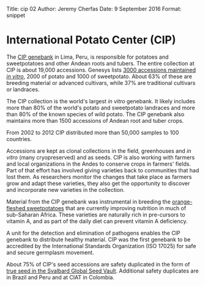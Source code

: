 Title: cip 02 Author: Jeremy Cherfas Date: 9 September 2016  Format: snippet

# International Potato Center (CIP)

The [CIP genebank][cipotato] in Lima, Peru, is responsible for potatoes and sweetpotatoes and other Andean roots and tubers. The entire collection at CIP is about 19,000 accessions. Genesys lists [3000 accessions maintained _in vitro_][per001-invitro], 2000 of potato and 1000 of sweetpotato. About 63% of these are breeding material or advanced cultivars, while 37% are traditional cultivars or landraces.

The CIP collection is the world's largest _in vitro_ genebank. It likely includes more than 80% of the world's potato and sweetpotato landraces and more than 80% of the known species of wild potato. The CIP genebank also maintains more than 1500 accessions of Andean root and tuber crops. 

From 2002 to 2012 CIP distributed more than 50,000 samples to 100 countries.

Accessions are kept as clonal collections in the field, greenhouses and _in vitro_ (many cryopreserved) and as seeds. CIP is also working with farmers and local organizations in the Andes to conserve crops in farmers' fields. Part of that effort has involved giving varieties back to communities that had lost them. As researchers monitor the changes that take place as farmers grow and adapt these varieties, they also get the opportunity to discover and incorporate new varieties in the collection.

Material from the CIP genebank was instrumental in breeding the [orange-fleshed sweetpotatoes][cipotato 2] that are currently improving nutrition in much of sub-Saharan Africa. These varieties are naturally rich in pre-cursors to vitamin A, and as part of the daily diet can prevent vitamin A deficiency.

A unit for the detection and elimination of pathogens enables the CIP genebank to distribute healthy material. CIP was the first genebank to be accredited by the International Standards Organization (ISO 17025) for safe and secure germplasm movement.

About 75% of CIP's seed accessions are safety duplicated in the form of [true seed in the Svalbard Global Seed Vault][per001-sgsv]. Additional safety duplicates are in Brazil and Peru and at CIAT in Colombia.

[cipotato]: http://cipotato.org/genebank
[cipotato 2]: http://cipotato.org/sweetpotato/nutrition-2/
[per001-invitro]: https://goo.gl/FNn5cO
[per001-sgsv]: https://goo.gl/QY851a
